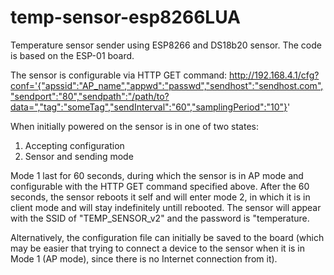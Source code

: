 # temp-sensor-esp8266LUA
Temperature sensor sender using ESP8266 and DS18b20 sensor. The code is based on the ESP-01 board.

The sensor is configurable via HTTP GET command:
http://192.168.4.1/cfg?conf='{"apssid":"AP_name","appwd":"passwd","sendhost":"sendhost.com","sendport":"80","sendpath":"/path/to?data=","tag":"someTag","sendInterval":"60","samplingPeriod":"10"}'


When initially powered on the sensor is in one of two states:
1) Accepting configuration
2) Sensor and sending mode

Mode 1 last for 60 seconds, during which the sensor is in AP mode and configurable with the HTTP GET command specified above. After the 60 seconds, the sensor reboots it self and will enter mode 2, in which it is in client mode and will stay indefinitely untill rebooted. The sensor will appear with the SSID of "TEMP_SENSOR_v2" and the password is "temperature.

Alternatively, the configuration file can initially be saved to the board (which may be easier that trying to connect a device to the sensor when it is in Mode 1 (AP mode), since there is no Internet connection from it).
